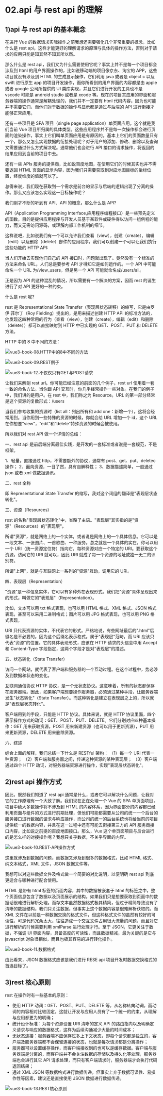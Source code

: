 # 02.api 与 rest api 的理解

## 1)api 与 rest api 的基本概念

在进行 Vue 的数据请求实际操作之前我想还需要强化几个非常重要的概念，比如什么是 rest api，这样才能更好的理解请求的原理与具体的操作方法，否则对于请求的应用只能是知其然不知其所以然。

那么什么是 rest api，我们又为什么需要使用它呢？事实上并不是每一个项目都会涉及到 html 的用户界面操作的，比如说移动端的项目像京东、淘宝的 APP，这些项目就没有涉及到 HTML 的生成显示操作，它们利用 java 或者是 object c 以及 swift 进行原生 app 的项目开发操作，而你所看到的用户界面的内容都是由 apple 或者 google 公司所提供的 UI 类库实现，并且它们进行开发的工具也不是 vscode 可能是 android studio 或者是 xcode 等。现在的项目其应用的界面和服务器端的操作通常是解耦处理的，我们并不一定要有 html 代码内容，因为也可能并不需要它们，而他们对于数据的操作与显示都是通过与后端的 API 进行衔接才能够正常应用。

还有一些项目是 SPA 项目（single page application）单页面应用，这个就是我们当前 Vue 项目所归属的具体类型。这些应用程序并不是每一次操作都会进行页面的渲染操作，事实上它们叫单页面应用是有原因的，基本上它们的页面数量只有一个，那么又怎么实现数据的衔接处理呢？对于用户的添加、修改、删除以及查询又需要通过什么方式解决呢。通常他们也会进行 API 接口的请求操作，将返回的结果应用到当前的项目中去。

还有一些 APIs 服务的提供商，比如说百度地图，在使用它们的时候其实也并不需要返回 HTML 页面的显示内容，因为我们只需要获取到对应地图目标的坐标位置，经度维度的值就可以了。

总得来说，我们现在获取到一个需求是前台的显示与后端的逻辑出现了分离的操作。那么又应该怎么实现这一目标操作呢？

我们刚才不断的听到有 API、API 的概念，那么什么是 API?

API（Application Programming Interface,应用程序编程接口）是一些预先定义的函数，目的是提供应用程序与开发人员基于某软件或硬件得以访问一组例程的能力，而又无需访问源码，或理解内部工作机制的细节。

这样说吧，比如说我们有一个可以允许我们查看（view），创建（create），编辑（edit）以及删除（delete）部件的应用程序。我们可以创建一个可以让我们执行这些功能的 HTTP API:

当人们开始去实现他们自己的 API 接口时，问题就出现了。竟然没有一个标准的方法来命名 URL，人们总是要参考 API 才得知它是如何运作的。一个 API 中可能命名一个 URL 为/view_users，但是另一个 API 可能就命名成/users/all。

正是因为 API 的这种混乱的情况，所以需要有一个解决的方案，因而 rest 的诞生进行了对 API 更好的一种约束。

什么是 rest 呢?

rest 是 Representational State Transfer（表现层状态转移）的缩写，它是由罗伊·菲尔丁（Roy Fielding）提出的，是用来描述创建 HTTP API 的标准方法的，他发现这四种常用的行为（查看（view），创建（create），编辑（edit）和删除（delete））都可以直接映射到 HTTP 中已实现的 GET、POST、PUT 和 DELETE 方法。

HTTP 中的 8 中不同的方法：

![vue3-book-08.HTTP中的8中不同的方法](http://qn.chinavanes.com/qiniu_picGo/vue3-book-08.HTTP%E4%B8%AD%E7%9A%848%E4%B8%AD%E4%B8%8D%E5%90%8C%E7%9A%84%E6%96%B9%E6%B3%95.png)

![vue3-book-09.REST例子](http://qn.chinavanes.com/qiniu_picGo/vue3-book-09.REST%E4%BE%8B%E5%AD%90.png)

![vue3-book-12.不仅仅只有GET与POST请求](http://qn.chinavanes.com/qiniu_picGo/vue3-book-12.%E4%B8%8D%E4%BB%85%E4%BB%85%E5%8F%AA%E6%9C%89GET%E4%B8%8EPOST%E8%AF%B7%E6%B1%82.png)

让我们来解剖 rest url。你可能已经注意的前面的几个例子，rest url 使用着一套一致的命名方法。当你跟 API 交互时，你几乎经常操作一些对象。在我们的例子中，我们讲的是用户。在 rest 中，我们称之为 Resource。URL 的第一部分经常是这个资源的复数形式：/users

当我们参考收集的资源时（list all：列出所有和 add one：新增一个），这将会经常用到。当你用到一些特殊的资源的时候，你就会给 URL 增加一个 id，这个 URL 在你想要“view”，“edit”和“delete”特殊资源的时候会被使用。

所以我们对 rest API 做一个详情的总结：

一、rest api 是前后端分离最佳实践，是开发的一套标准或者说是一套规范，不是框架。

1、轻量，直接通过 http，不需要额外的协议，通常有 post、get、put、deletec 操作；
2、面向资源，一目了然，具有自解释性；
3、数据描述简单，一般通过 json 或者 xml 做数据通讯。

二、rest 全称

即 Representational State Transfer 的缩写，我对这个词组的翻译是"表现层状态转化"。

三、资源（Resources）

rest 的名称"表现层状态转化"中，省略了主语。"表现层"其实指的是"资源"（Resources）的"表现层"。

所谓"资源"，就是网络上的一个实体，或者说是网络上的一个具体信息。它可以是一段文本、一张图片、一首歌曲、一种服务，总之就是一个具体的实在。你可以用一个 URI（统一资源定位符）指向它，每种资源对应一个特定的 URI。要获取这个资源，访问它的 URI 就可以，因此 URI 就成了每一个资源的地址或独一无二的识别符。

所谓"上网"，就是与互联网上一系列的"资源"互动，调用它的 URI。

四、表现层（Representation）

"资源"是一种信息实体，它可以有多种外在表现形式。我们把"资源"具体呈现出来的形式，叫做它的"表现层"（Representation）。

比如，文本可以用 txt 格式表现，也可以用 HTML 格式、XML 格式、JSON 格式表现，甚至可以采用二进制格式；图片可以用 JPG 格式表现，也可以用 PNG 格式表现。

URI 只代表资源的实体，不代表它的形式。严格地说，有些网址最后的".html"后缀名是不必要的，因为这个后缀名表示格式，属于"表现层"范畴，而 URI 应该只代表"资源"的位置。它的具体表现形式，应该在 HTTP 请求的头信息中用 Accept 和 Content-Type 字段指定，这两个字段才是对"表现层"的描述。

五、状态转化（State Transfer）

访问一个网站，就代表了客户端和服务器的一个互动过程。在这个过程中，势必涉及到数据和状态的变化。

互联网通信协议 HTTP 协议，是一个无状态协议。这意味着，所有的状态都保存在服务器端。因此，如果客户端想要操作服务器，必须通过某种手段，让服务器端发生"状态转化"（State Transfer）。而这种转化是建立在表现层之上的，所以就是"表现层状态转化"。

客户端用到的手段，只能是 HTTP 协议。具体来说，就是 HTTP 协议里面，四个表示操作方式的动词：GET、POST、PUT、DELETE。它们分别对应四种基本操作：GET 用来获取资源，POST 用来新建资源（也可以用于更新资源），PUT 用来更新资源，DELETE 用来删除资源。

六、综述

综合上面的解释，我们总结一下什么是 RESTful 架构：
（1）每一个 URI 代表一种资源；
（2）客户端和服务器之间，传递这种资源的某种表现层；
（3）客户端通过四个 HTTP 动词，对服务器端资源进行操作，实现"表现层状态转化"。

## 2)rest api 操作方式

因此，既然我们知道了 rest api 通常是什么，或者它可以解决什么问题，让我对它的工作原理有一个大致了解。我们现在正在处理一个 Vue 的 SPA 单页面项目，项目中绝大多数操作将不涉及到 HTML 的内容体系，因为界面部分的内容都已经利用页面与组件的方式进行前期处理，但他们可能都需要从公司的统一一个后台的服务接口进行数据的请求与响应操作，而公司的统一的后台系统也将给当前的项目提供统一的数据内容，并且在这一过程中还有可能去衔接第三方的 API 服务商接口内容，比如说之前提的百度地图接口。那么，Vue 这个单页面项目与后台进行的是怎么样的对接操作呢？我想只关乎数据，不关乎界面的内容。

![vue3-book-10.REST-API操作方式](http://qn.chinavanes.com/qiniu_picGo/vue3-book-10.REST-API%E6%93%8D%E4%BD%9C%E6%96%B9%E5%BC%8F.png)

这里就涉及到数据的问题，而数据又涉及到很多的数据格式，比如 HTML 格式、纯文本格式，XML 文件，JSON 数据文件等。

我想可以对这些数据文件及格式做一个简要的对比说明，以便明确 rest api 到底更适合与哪种进行配合使用。

HTML 是带有 html 标签的页面内容，其中的数据被嵌套于 html 的标签之中，整个页面信息包含了数据以及页面展示的结构，如果我们只是想要获取到页面中的数据话很难进行解析处理。而存文本虽然数据格式极其精简，但过于精简导致没有了清晰的数据结构，我们只关注数据，但事实上这个数据内容是很难解析获取的。而 XML 文件在以前是一种数据交换的格式文件，但这种格式文件的虽然有较好的可读性，可是代码冗余太大，往往造成一个交互文件占用很大流量的问题，而且对它进行解析的时候需要利用 xmlParse 进行处理才行。至于 JSON，它更关注于数据，不强调 UI 界面内容，具备高度的可读性，而且数据精减，最为关键的是它与 javascript 对象很相似，而且也极其容易的进行转化操作。

![vue3-book-11.数据格式](http://qn.chinavanes.com/qiniu_picGo/vue3-book-11.%E6%95%B0%E6%8D%AE%E6%A0%BC%E5%BC%8F.png)

由此看来，JSON 数据格式应该是我们进行 RESE api 项目开发时数据交换格式的首选目标了。

## 3)rest 核心原则

rest 在操作时有一些基本的原则：

- 使用 HTTP 动词：GET、POST、PUT、DELETE 等，从名称转向动词，而动词的内容相对比较固定，这就让开发与应用人员有了一个统一的约束，从理解与应用都更为的明确；
- 统计设计标准：为每个资源设置 URI 清晰的定义 API 的路由指向以及明确定义请求与响应的数据格式，这样为后续沟通减少大量的时间成本；
- 无状态连接：服务器端不应保存过多上下文状态，即每个请求都是独立的，客户端及服务器端都不会保留连接的状态，也就是每次请求都是分离操作；
- 服务器可以设置缓存操作，而客户端接收到的也可以是缓存数据。客户端与服务器端是分离的，而客户端并不会关注数据的存储以及持久化等处理，服务器端也会进行其它 API 请求处理，而只有客户端请求时，服务器端才会执行代码返回结果；
- 通过 XML JSON 等数据格式进行数据传递，但事实上介于数据可读性、易操作性等因素，建议还是直接使用 JSON 数据进行数据传递。

![vue3-book-13.REST核心原则](http://qn.chinavanes.com/qiniu_picGo/vue3-book-13.REST%E6%A0%B8%E5%BF%83%E5%8E%9F%E5%88%99.png)
